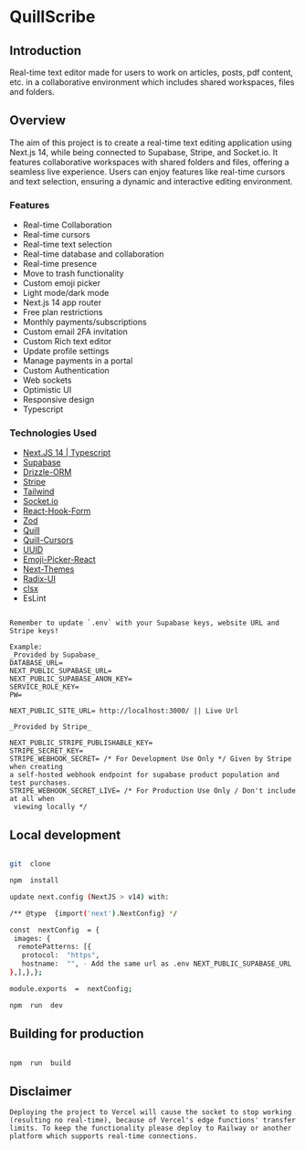 # QuillScribe

## Introduction

Real-time text editor made for users to work on articles, posts, pdf content, etc. in a collaborative environment which includes shared workspaces, files and folders.

## Overview

The aim of this project is to create a real-time text editing application using Next.js 14, while being connected to Supabase, Stripe, and Socket.io. It features collaborative workspaces with shared folders and files, offering a seamless live experience. Users can enjoy features like real-time cursors and text selection, ensuring a dynamic and interactive editing environment.

### Features

- Real-time Collaboration
- Real-time cursors
- Real-time text selection
- Real-time database and collaboration
- Real-time presence
- Move to trash functionality
- Custom emoji picker
- Light mode/dark mode
- Next.js 14 app router
- Free plan restrictions
- Monthly payments/subscriptions
- Custom email 2FA invitation
- Custom Rich text editor
- Update profile settings
- Manage payments in a portal
- Custom Authentication
- Web sockets
- Optimistic UI
- Responsive design
- Typescript

### Technologies Used

- [Next.JS 14 | Typescript](https://github.com/vercel/next.js)
- [Supabase](https://github.com/supabase/supabase)
- [Drizzle-ORM](https://github.com/drizzle-team/drizzle-orm)
- [Stripe](https://github.com/stripe/stripe-node)
- [Tailwind](https://tailwindcss.com/)
- [Socket.io](https://github.com/socketio/socket.io)
- [React-Hook-Form](https://github.com/react-hook-form/react-hook-form)
- [Zod](https://github.com/colinhacks/zod)
- [Quill](https://github.com/quilljs/quill)
- [Quill-Cursors](https://github.com/reedsy/quill-cursors)
- [UUID](https://github.com/uuidjs/uuid)
- [Emoji-Picker-React](https://github.com/ealush/emoji-picker-react)
- [Next-Themes](https://github.com/pacocoursey/next-themes)
- [Radix-UI](https://www.radix-ui.com/)
- [clsx](https://github.com/lukeed/clsx)
- EsLint

```

Remember to update `.env` with your Supabase keys, website URL and Stripe keys!

Example:
_Provided by Supabase_
DATABASE_URL=
NEXT_PUBLIC_SUPABASE_URL=
NEXT_PUBLIC_SUPABASE_ANON_KEY=
SERVICE_ROLE_KEY=
PW=

NEXT_PUBLIC_SITE_URL= http://localhost:3000/ || Live Url

_Provided by Stripe_

NEXT_PUBLIC_STRIPE_PUBLISHABLE_KEY=
STRIPE_SECRET_KEY=
STRIPE_WEBHOOK_SECRET= /* For Development Use Only */ Given by Stripe when creating
a self-hosted webhook endpoint for supabase product population and test purchases.
STRIPE_WEBHOOK_SECRET_LIVE= /* For Production Use Only / Don't include at all when
 viewing locally */

```

## Local development

```bash

git  clone

npm  install

update next.config (NextJS > v14) with:

/** @type  {import('next').NextConfig} */

const  nextConfig  = {
 images: {
  remotePatterns: [{
   protocol:  "https",
   hostname:  "", - Add the same url as .env NEXT_PUBLIC_SUPABASE_URL || Ex: ###.supabase.co
},],},};

module.exports  =  nextConfig;

npm  run  dev

```

## Building for production

```bash

npm  run  build

```

## Disclaimer

`Deploying the project to Vercel will cause the socket to stop working (resulting no real-time), because of Vercel's edge functions' transfer limits. To keep the functionality please deploy to Railway or another platform which supports real-time connections. `
